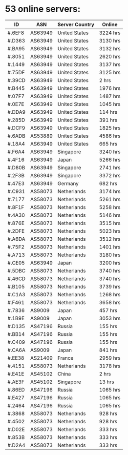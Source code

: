 # 53 online servers:

| ID | ASN | Server Country | Online |
| ------ | ------ | ------ | ------ |
| #.6EF8 | AS63949 | United States | 3224 hrs |
| #.D363 | AS63949 | United States | 3130 hrs |
| #.BA95 | AS63949 | United States | 3132 hrs |
| #.8051 | AS63949 | United States | 2620 hrs |
| #.1449 | AS63949 | United States | 3137 hrs |
| #.75DF | AS63949 | United States | 3125 hrs |
| #.39CD | AS63949 | United States | 2 hrs |
| #.B445 | AS63949 | United States | 1976 hrs |
| #.07F7 | AS63949 | United States | 1487 hrs |
| #.0E7E | AS63949 | United States | 1045 hrs |
| #.DDA9 | AS63949 | United States | 114 hrs |
| #.285D | AS63949 | United States | 391 hrs |
| #.DCF9 | AS63949 | United States | 1825 hrs |
| #.6ADB | AS53889 | United States | 4586 hrs |
| #.18A4 | AS63949 | United States | 665 hrs |
| #.F6A4 | AS63949 | Singapore | 3240 hrs |
| #.4F16 | AS63949 | Japan | 5266 hrs |
| #.D80B | AS63949 | Singapore | 2741 hrs |
| #.2F3B | AS63949 | Singapore | 3372 hrs |
| #.47E3 | AS63949 | Germany | 682 hrs |
| #.C931 | AS58073 | Netherlands | 3174 hrs |
| #.7177 | AS58073 | Netherlands | 5261 hrs |
| #.8F1F | AS58073 | Netherlands | 5258 hrs |
| #.4A30 | AS58073 | Netherlands | 5146 hrs |
| #.876E | AS58073 | Netherlands | 3515 hrs |
| #.2DFE | AS58073 | Netherlands | 5023 hrs |
| #.A6DA | AS58073 | Netherlands | 3512 hrs |
| #.75F2 | AS58073 | Netherlands | 1401 hrs |
| #.A713 | AS58073 | Netherlands | 3180 hrs |
| #.CE05 | AS63949 | Japan | 3200 hrs |
| #.5DBC | AS58073 | Netherlands | 3740 hrs |
| #.46CD | AS58073 | Netherlands | 3740 hrs |
| #.B105 | AS58073 | Netherlands | 3739 hrs |
| #.C1A3 | AS58073 | Netherlands | 1268 hrs |
| #.F461 | AS58073 | Netherlands | 3658 hrs |
| #.7836 | AS9009 | Japan | 457 hrs |
| #.1B9E | AS9009 | Japan | 3053 hrs |
| #.D135 | AS47196 | Russia | 155 hrs |
| #.BB14 | AS47196 | Russia | 155 hrs |
| #.C409 | AS47196 | Russia | 155 hrs |
| #.CA6A | AS9009 | Japan | 841 hrs |
| #.EE38 | AS21409 | France | 2959 hrs |
| #.4151 | AS58073 | Netherlands | 3178 hrs |
| #.E41E | AS45102 | China | 2 hrs |
| #.AE3F | AS45102 | Singapore | 13 hrs |
| #.86ED | AS47196 | Russia | 1065 hrs |
| #.E427 | AS47196 | Russia | 1065 hrs |
| #.2464 | AS47196 | Russia | 1065 hrs |
| #.3868 | AS58073 | Netherlands | 928 hrs |
| #.4502 | AS58073 | Netherlands | 928 hrs |
| #.D02E | AS58073 | Netherlands | 333 hrs |
| #.853B | AS58073 | Netherlands | 333 hrs |
| #.D2A4 | AS58073 | Netherlands | 333 hrs |

